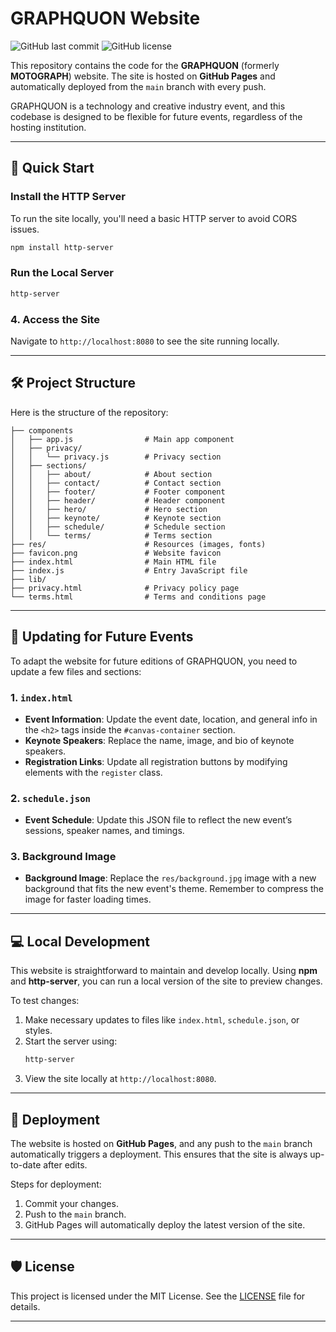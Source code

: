# GRAPHQUON Website

![GitHub last commit](https://img.shields.io/github/last-commit/GRAPHQUON/graphquon.github.io)
![GitHub license](https://img.shields.io/github/license/GRAPHQUON/graphquon.github.io)

This repository contains the code for the **GRAPHQUON** (formerly **MOTOGRAPH**) website. The site is hosted on **GitHub Pages** and automatically deployed from the `main` branch with every push.

GRAPHQUON is a technology and creative industry event, and this codebase is designed to be flexible for future events, regardless of the hosting institution.

---

## 🚀 Quick Start

### Install the HTTP Server
To run the site locally, you'll need a basic HTTP server to avoid CORS issues.
```bash
npm install http-server
```

### Run the Local Server
```bash
http-server
```

### 4. Access the Site
Navigate to `http://localhost:8080` to see the site running locally.

---

## 🛠️ Project Structure

Here is the structure of the repository:

```
├── components
│   ├── app.js                # Main app component
│   ├── privacy/
│   │   └── privacy.js        # Privacy section
│   ├── sections/
│   │   ├── about/            # About section
│   │   ├── contact/          # Contact section
│   │   ├── footer/           # Footer component
│   │   ├── header/           # Header component
│   │   ├── hero/             # Hero section
│   │   ├── keynote/          # Keynote section
│   │   ├── schedule/         # Schedule section
│   │   └── terms/            # Terms section
├── res/                      # Resources (images, fonts)
├── favicon.png               # Website favicon
├── index.html                # Main HTML file
├── index.js                  # Entry JavaScript file
├── lib/
├── privacy.html              # Privacy policy page
└── terms.html                # Terms and conditions page
```

---

## 🔄 Updating for Future Events

To adapt the website for future editions of GRAPHQUON, you need to update a few files and sections:

### 1. **`index.html`**
- **Event Information**: Update the event date, location, and general info in the `<h2>` tags inside the `#canvas-container` section.
- **Keynote Speakers**: Replace the name, image, and bio of keynote speakers.
- **Registration Links**: Update all registration buttons by modifying elements with the `register` class.

### 2. **`schedule.json`**
- **Event Schedule**: Update this JSON file to reflect the new event’s sessions, speaker names, and timings.

### 3. **Background Image**
- **Background Image**: Replace the `res/background.jpg` image with a new background that fits the new event's theme. Remember to compress the image for faster loading times.

---

## 💻 Local Development

This website is straightforward to maintain and develop locally. Using **npm** and **http-server**, you can run a local version of the site to preview changes.

To test changes:

1. Make necessary updates to files like `index.html`, `schedule.json`, or styles.
2. Start the server using:
   ```bash
   http-server
   ```
3. View the site locally at `http://localhost:8080`.

---

## 🚢 Deployment

The website is hosted on **GitHub Pages**, and any push to the `main` branch automatically triggers a deployment. This ensures that the site is always up-to-date after edits.

Steps for deployment:

1. Commit your changes.
2. Push to the `main` branch.
3. GitHub Pages will automatically deploy the latest version of the site.

---

## 🛡 License

This project is licensed under the MIT License. See the [LICENSE](LICENSE) file for details.

---
